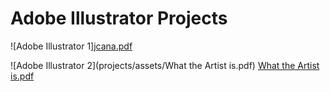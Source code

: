 # Adobe Illustrator Projects

![Adobe Illustrator 1][jcana.pdf](https://github.com/user-attachments/files/20256220/jcana.pdf)


![Adobe Illustrator 2](projects/assets/What the Artist is.pdf) [What the Artist is.pdf](https://github.com/user-attachments/files/20256226/What.the.Artist.is.pdf)


